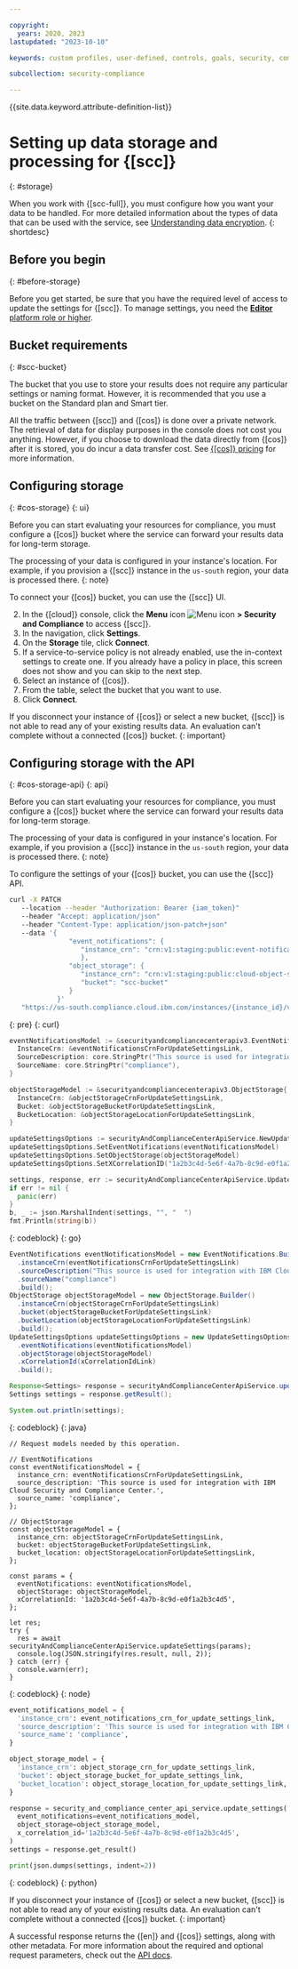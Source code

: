 ```yaml
---

copyright:
  years: 2020, 2023
lastupdated: "2023-10-10"

keywords: custom profiles, user-defined, controls, goals, security, compliance

subcollection: security-compliance

---
```


{{site.data.keyword.attribute-definition-list}}


# Setting up data storage and processing for {[scc]}
{: #storage}

When you work with {[scc-full]}, you must configure how you want your data to be handled. For more detailed information about the types of data that can be used with the service, see [Understanding data encryption]({[link]}-mng-data).
{: shortdesc}

## Before you begin
{: #before-storage}

Before you get started, be sure that you have the required level of access to update the settings for {[scc]}. To manage settings, you need the [**Editor** platform role or higher]({[link]}-access-management). 

## Bucket requirements
{: #scc-bucket}

The bucket that you use to store your results does not require any particular settings or naming format. However, it is recommended that you use a bucket on the Standard plan and Smart tier.

All the traffic between {[scc]} and {[cos]} is done over a private network. The retrieval of data for display purposes in the console does not cost you anything. However, if you choose to download the data directly from {[cos]} after it is stored, you do incur a data transfer cost. See [{[cos]} pricing](/docs/cloud-object-storage/iam?topic=cloud-object-storage-billing) for more information.


## Configuring storage
{: #cos-storage}
{: ui}

Before you can start evaluating your resources for compliance, you must configure a {[cos]} bucket where the service can forward your results data for long-term storage.

The processing of your data is configured in your instance's location. For example, if you provision a {[scc]} instance in the `us-south` region, your data is processed there.
{: note}


To connect your {[cos]} bucket, you can use the {[scc]} UI.

2. In the {[cloud]} console, click the **Menu** icon ![Menu icon](../icons/icon_hamburger.svg) **> Security and Compliance** to access {[scc]}.
2. In the navigation, click **Settings**.
3. On the **Storage** tile, click **Connect**.
4. If a service-to-service policy is not already enabled, use the in-context settings to create one. If you already have a policy in place, this screen does not show and you can skip to the next step.
5. Select an instance of {[cos]}.
6. From the table, select the bucket that you want to use.
7. Click **Connect**.

If you disconnect your instance of {[cos]} or select a new bucket, {[scc]} is not able to read any of your existing results data. An evaluation can't complete without a connected {[cos]} bucket.
{: important}


## Configuring storage with the API
{: #cos-storage-api}
{: api}

Before you can start evaluating your resources for compliance, you must configure a {[cos]} bucket where the service can forward your results data for long-term storage.

The processing of your data is configured in your instance's location. For example, if you provision a {[scc]} instance in the `us-south` region, your data is processed there.
{: note}

To configure the settings of your {[cos]} bucket, you can use the {[scc]} API.

```bash
curl -X PATCH 
   --location --header "Authorization: Bearer {iam_token}" 
   --header "Accept: application/json" 
   --header "Content-Type: application/json-patch+json" 
   --data '{ 
               "event_notifications": { 
                  "instance_crn": "crn:v1:staging:public:event-notifications:us-south:a/130003ea8bfa43c5aacea07a86da3000:1c858449-3537-45b8-9d39-2707115b4cc7::" 
                  }, 
               "object_storage": { 
                  "instance_crn": "crn:v1:staging:public:cloud-object-storage:global:a/130003ea8bfa43c5aacea07a86da3000:1c858449-3537-45b8-9d39-2707115b4cc7::", 
                  "bucket": "scc-bucket" 
               } 
            }' 
   "https://us-south.compliance.cloud.ibm.com/instances/{instance_id}/v3/settings"
```
{: pre}
{: curl}



```go
eventNotificationsModel := &securityandcompliancecenterapiv3.EventNotifications{
  InstanceCrn: &eventNotificationsCrnForUpdateSettingsLink,
  SourceDescription: core.StringPtr("This source is used for integration with IBM Cloud Security and Compliance Center."),
  SourceName: core.StringPtr("compliance"),
}

objectStorageModel := &securityandcompliancecenterapiv3.ObjectStorage{
  InstanceCrn: &objectStorageCrnForUpdateSettingsLink,
  Bucket: &objectStorageBucketForUpdateSettingsLink,
  BucketLocation: &objectStorageLocationForUpdateSettingsLink,
}

updateSettingsOptions := securityAndComplianceCenterApiService.NewUpdateSettingsOptions()
updateSettingsOptions.SetEventNotifications(eventNotificationsModel)
updateSettingsOptions.SetObjectStorage(objectStorageModel)
updateSettingsOptions.SetXCorrelationID("1a2b3c4d-5e6f-4a7b-8c9d-e0f1a2b3c4d5")

settings, response, err := securityAndComplianceCenterApiService.UpdateSettings(updateSettingsOptions)
if err != nil {
  panic(err)
}
b, _ := json.MarshalIndent(settings, "", "  ")
fmt.Println(string(b))
```
{: codeblock}
{: go}


```java
EventNotifications eventNotificationsModel = new EventNotifications.Builder()
  .instanceCrn(eventNotificationsCrnForUpdateSettingsLink)
  .sourceDescription("This source is used for integration with IBM Cloud Security and Compliance Center.")
  .sourceName("compliance")
  .build();
ObjectStorage objectStorageModel = new ObjectStorage.Builder()
  .instanceCrn(objectStorageCrnForUpdateSettingsLink)
  .bucket(objectStorageBucketForUpdateSettingsLink)
  .bucketLocation(objectStorageLocationForUpdateSettingsLink)
  .build();
UpdateSettingsOptions updateSettingsOptions = new UpdateSettingsOptions.Builder()
  .eventNotifications(eventNotificationsModel)
  .objectStorage(objectStorageModel)
  .xCorrelationId(xCorrelationIdLink)
  .build();

Response<Settings> response = securityAndComplianceCenterApiService.updateSettings(updateSettingsOptions).execute();
Settings settings = response.getResult();

System.out.println(settings);
```
{: codeblock}
{: java}


```node
// Request models needed by this operation.

// EventNotifications
const eventNotificationsModel = {
  instance_crn: eventNotificationsCrnForUpdateSettingsLink,
  source_description: 'This source is used for integration with IBM Cloud Security and Compliance Center.',
  source_name: 'compliance',
};

// ObjectStorage
const objectStorageModel = {
  instance_crn: objectStorageCrnForUpdateSettingsLink,
  bucket: objectStorageBucketForUpdateSettingsLink,
  bucket_location: objectStorageLocationForUpdateSettingsLink,
};

const params = {
  eventNotifications: eventNotificationsModel,
  objectStorage: objectStorageModel,
  xCorrelationId: '1a2b3c4d-5e6f-4a7b-8c9d-e0f1a2b3c4d5',
};

let res;
try {
  res = await securityAndComplianceCenterApiService.updateSettings(params);
  console.log(JSON.stringify(res.result, null, 2));
} catch (err) {
  console.warn(err);
}
```
{: codeblock}
{: node}


```python
event_notifications_model = {
  'instance_crn': event_notifications_crn_for_update_settings_link,
  'source_description': 'This source is used for integration with IBM Cloud Security and Compliance Center.',
  'source_name': 'compliance',
}

object_storage_model = {
  'instance_crn': object_storage_crn_for_update_settings_link,
  'bucket': object_storage_bucket_for_update_settings_link,
  'bucket_location': object_storage_location_for_update_settings_link,
}

response = security_and_compliance_center_api_service.update_settings(
  event_notifications=event_notifications_model,
  object_storage=object_storage_model,
  x_correlation_id='1a2b3c4d-5e6f-4a7b-8c9d-e0f1a2b3c4d5',
)
settings = response.get_result()

print(json.dumps(settings, indent=2))
```
{: codeblock}
{: python}


If you disconnect your instance of {[cos]} or select a new bucket, {[scc]} is not able to read any of your existing results data. An evaluation can't complete without a connected {[cos]} bucket.
{: important}


A successful response returns the {[en]} and {[cos]} settings, along with other metadata. For more information about the required and optional request parameters, check out the [API docs](/apidocs/security-compliance#update-settings).

